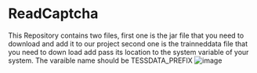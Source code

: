 # ReadCaptcha

This Repository contains two files, first one is the jar file that you need to download and add it to our project
second one is the trainneddata file that you need to down load add pass its location to the system variable of your system.
The varaible name should be TESSDATA_PREFIX
![image](https://user-images.githubusercontent.com/62165769/234275320-9452fb39-4165-43c8-9f16-38f0c503f19d.png)
